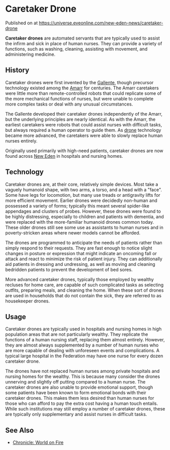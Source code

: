 # Caretaker Drone
Published on  at https://universe.eveonline.com/new-eden-news/caretaker-drone

**Caretaker drones** are automated servants that are typically used to
assist the infirm and sick in place of human nurses. They can provide a
variety of functions, such as washing, cleaning, assisting with
movement, and administering medicine.

History
-------

Caretaker drones were first invented by the
[Gallente](4bufc5OaK80rlo20Pez6gK), though precursor technology existed
among the [Amarr](6BPFRy27fN4LnYlIyzvEwo) for centuries. The Amarr caretakers
were little more than remote-controlled robots that could replicate some
of the more mechanical functions of nurses, but were unable to complete
more complex tasks or deal with any unusual circumstances.

The Gallente developed their caretaker drones independently of the
Amarr, but the underlying principles are nearly identical. As with the
Amarr, the earliest caretakers were robots that could assist nurses with
difficult tasks, but always required a human operator to guide them. As
[drone](3o5QhCbx71nILKNnW9S7v1) technology became more advanced, the
caretakers were able to slowly replace human nurses entirely.

Originally used primarily with high-need patients, caretaker drones are
now found across [New Eden](5m9PDmbyzmRXdP1vvQETRk) in hospitals
and nursing homes.

Technology
----------

Caretaker drones are, at their core, relatively simple devices. Most
take a vaguely humanoid shape, with two arms, a torso, and a head with a
"face". Some have legs for locomotion, but many use treads or
antigravity lifts for more efficient movement. Earlier drones were
decidedly non-human and possessed a variety of forms; typically this
meant several spider-like appendages and clusters of probes. However,
these drones were found to be highly distressing, especially to children
and patients with dementia, and were replaced with the more-familiar
humanoid drones common today. These older drones still see some use as
assistants to human nurses and in poverty-stricken areas where newer
models cannot be afforded.

The drones are programmed to anticipate the needs of patients rather
than simply respond to their requests. They are fast enough to notice
slight changes in posture or expression that might indicate an oncoming
fall or attack and react to minimize the risk of patient injury. They
can additionally aid patients in dressing and undressing, as well as
moving and cleaning bedridden patients to prevent the development of bed
sores.

More advanced caretaker drones, typically those employed by wealthy
recluses for home care, are capable of such complicated tasks as
selecting outfits, preparing meals, and cleaning the home. When these
sort of drones are used in households that do not contain the sick, they
are referred to as housekeeper drones.

Usage
-----

Caretaker drones are typically used in hospitals and nursing homes in
high population areas that are not particularly wealthy. They replicate
the functions of a human nursing staff, replacing them almost entirely.
However, they are almost always supplemented by a number of human nurses
who are more capable of dealing with unforeseen events and
complications. A typical large hospital in the Federation may have one
nurse for every dozen caretaker drone.

The drones have not replaced human nurses among private hospitals and
nursing homes for the wealthy. This is because many consider the drones
unnerving and slightly off putting compared to a human nurse. The
caretaker drones are also unable to provide emotional support, though
some patients have been known to form emotional bonds with their
caretaker drones. This makes them less desired than human nurses for
those who can afford to pay the extra cost having a human touch entails.
While such institutions may still employ a number of caretaker drones,
these are typically only supplementary and assist nurses in difficult
tasks.

See Also
--------
-   [Chronicle: World on Fire](Pia0KJL08KBbLeNY2IJyO)
